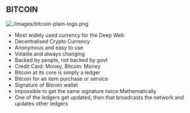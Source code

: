 ## BITCOIN

![./images/bitcoin-plain-logo.png](./images/bitcoin-plain-logo.png)

- Most widely used currency for the Deep Web
- Decentralised Crypto Currency
- Anonymous and easy to use
- Volatile and always changing
- Backed by people, not backed by govt
- Credit Card: Money, Bitcoin: Money
- Bitcoin at its core is simply a ledger
- Bitcoin for an item purchase or service
- Signature of Bitcoin wallet
- Impossible to get the same signature twice Mathematically
- One of the ledgers get updated, then that broadcasts the network and updates other ledgers
